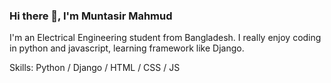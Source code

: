 ### Hi there 👋, I'm Muntasir Mahmud
I'm an Electrical Engineering student from Bangladesh. I really enjoy coding in python and javascript, learning framework like Django.

Skills: Python / Django / HTML / CSS / JS

<!--
- 🔭 I’m currently working on ...
- 🌱 I’m currently learning ...
- 👯 I’m looking to collaborate on ...
- 🤔 I’m looking for help with ...
- 💬 Ask me about ...
- 📫 How to reach me: ...
- 😄 Pronouns: ...
- ⚡ Fun fact: ...
-->
